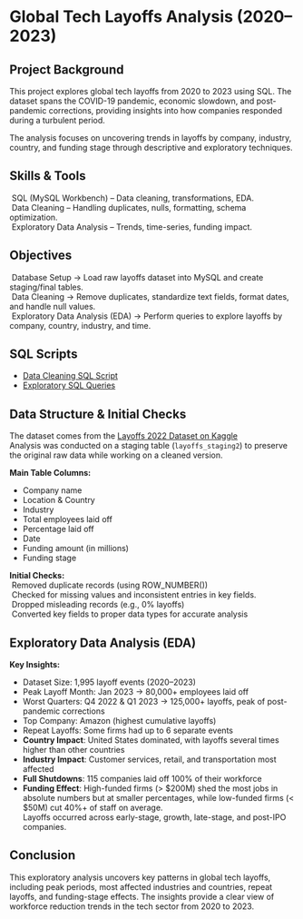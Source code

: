 Global Tech Layoffs Analysis (2020–2023)
========================================

Project Background
------------------
This project explores global tech layoffs from 2020 to 2023 using SQL. The dataset spans the COVID-19 pandemic, economic slowdown, and post-pandemic corrections, providing insights into how companies responded during a turbulent period.  

The analysis focuses on uncovering trends in layoffs by company, industry, country, and funding stage through descriptive and exploratory techniques.


Skills & Tools
----------------------------------------
&nbsp;SQL (MySQL Workbench) – Data cleaning, transformations, EDA.<br>
&nbsp;Data Cleaning – Handling duplicates, nulls, formatting, schema optimization.<br> 
&nbsp;Exploratory Data Analysis – Trends, time-series, funding impact.<br>


Objectives
----------------------------------------
&nbsp;Database Setup → Load raw layoffs dataset into MySQL and create staging/final tables.<br>
&nbsp;Data Cleaning → Remove duplicates, standardize text fields, format dates, and handle null values.<br>
&nbsp;Exploratory Data Analysis (EDA) → Perform queries to explore layoffs by company, country, industry, and time.


SQL Scripts
----------------------------------------
- [Data Cleaning SQL Script](https://github.com/nikhitha-insights/global-tech-layoffs-analysis/blob/main/sql_scripts/01_data_cleaning.sql)
- [Exploratory SQL Queries](https://github.com/nikhitha-insights/global-tech-layoffs-analysis/blob/main/sql_scripts/02_eda.sql)


Data Structure & Initial Checks
----------------------------------------
The dataset comes from the [Layoffs 2022 Dataset on Kaggle](https://www.kaggle.com/datasets/swaptr/layoffs-2022)<br>
Analysis was conducted on a staging table (`layoffs_staging2`) to preserve the original raw data while working on a cleaned version.

**Main Table Columns:**
- Company name
- Location & Country
- Industry
- Total employees laid off
- Percentage laid off
- Date
- Funding amount (in millions)
- Funding stage

**Initial Checks:**<br>
&nbsp;Removed duplicate records (using ROW_NUMBER())<br>
&nbsp;Checked for missing values and inconsistent entries in key fields.<br> 
&nbsp;Dropped misleading records (e.g., 0% layoffs)<br>
&nbsp;Converted key fields to proper data types for accurate analysis<br>


Exploratory Data Analysis (EDA)
----------------------------------------
**Key Insights:**
- Dataset Size: 1,995 layoff events (2020–2023)  
- Peak Layoff Month: Jan 2023 → 80,000+ employees laid off  
- Worst Quarters: Q4 2022 & Q1 2023 → 125,000+ layoffs, peak of post-pandemic corrections 
- Top Company: Amazon (highest cumulative layoffs)  
- Repeat Layoffs: Some firms had up to 6 separate events  
- **Country Impact**: United States dominated, with layoffs several times higher than other countries  
- **Industry Impact**: Customer services, retail, and transportation most affected  
- **Full Shutdowns**: 115 companies laid off 100% of their workforce  
- **Funding Effect**: High-funded firms (> $200M) shed the most jobs in absolute numbers but at smaller percentages, while low-funded firms (< $50M) cut 40%+ of staff on average.  
  Layoffs occurred across early-stage, growth, late-stage, and post-IPO companies.  



Conclusion
----------------------------------------
This exploratory analysis uncovers key patterns in global tech layoffs, including peak periods, most affected industries and countries, repeat layoffs, and funding-stage effects. The insights provide a clear view of workforce reduction trends in the tech sector from 2020 to 2023.









